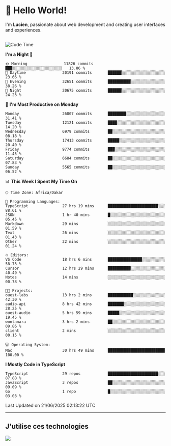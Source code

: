 # 👋 Hello World!

I'm **Lucien**, passionate about web development and creating user interfaces and experiences.

##

<!--START_SECTION:waka-->
![Code Time](http://img.shields.io/badge/Code%20Time-3%2C226%20hrs%2029%20mins-blue)

**I'm a Night 🦉** 

```text
🌞 Morning                11826 commits       ███░░░░░░░░░░░░░░░░░░░░░░   13.86 % 
🌆 Daytime                20191 commits       ██████░░░░░░░░░░░░░░░░░░░   23.66 % 
🌃 Evening                32651 commits       ██████████░░░░░░░░░░░░░░░   38.26 % 
🌙 Night                  20675 commits       ██████░░░░░░░░░░░░░░░░░░░   24.23 % 
```
📅 **I'm Most Productive on Monday** 

```text
Monday                   26807 commits       ████████░░░░░░░░░░░░░░░░░   31.41 % 
Tuesday                  12121 commits       ████░░░░░░░░░░░░░░░░░░░░░   14.20 % 
Wednesday                6979 commits        ██░░░░░░░░░░░░░░░░░░░░░░░   08.18 % 
Thursday                 17413 commits       █████░░░░░░░░░░░░░░░░░░░░   20.40 % 
Friday                   9774 commits        ███░░░░░░░░░░░░░░░░░░░░░░   11.45 % 
Saturday                 6684 commits        ██░░░░░░░░░░░░░░░░░░░░░░░   07.83 % 
Sunday                   5565 commits        ██░░░░░░░░░░░░░░░░░░░░░░░   06.52 % 
```


📊 **This Week I Spent My Time On** 

```text
🕑︎ Time Zone: Africa/Dakar

💬 Programming Languages: 
TypeScript               27 hrs 19 mins      ██████████████████████░░░   88.61 % 
JSON                     1 hr 40 mins        █░░░░░░░░░░░░░░░░░░░░░░░░   05.45 % 
Markdown                 29 mins             ░░░░░░░░░░░░░░░░░░░░░░░░░   01.59 % 
Text                     26 mins             ░░░░░░░░░░░░░░░░░░░░░░░░░   01.43 % 
Other                    22 mins             ░░░░░░░░░░░░░░░░░░░░░░░░░   01.24 % 

🔥 Editors: 
VS Code                  18 hrs 6 mins       ███████████████░░░░░░░░░░   58.73 % 
Cursor                   12 hrs 29 mins      ██████████░░░░░░░░░░░░░░░   40.49 % 
Notes                    14 mins             ░░░░░░░░░░░░░░░░░░░░░░░░░   00.78 % 

🐱‍💻 Projects: 
ouest-labs               13 hrs 2 mins       ███████████░░░░░░░░░░░░░░   42.30 % 
audio-api                8 hrs 42 mins       ███████░░░░░░░░░░░░░░░░░░   28.25 % 
ouest-audio              5 hrs 59 mins       █████░░░░░░░░░░░░░░░░░░░░   19.45 % 
wontanara                3 hrs 2 mins        ██░░░░░░░░░░░░░░░░░░░░░░░   09.86 % 
client                   2 mins              ░░░░░░░░░░░░░░░░░░░░░░░░░   00.15 % 

💻 Operating System: 
Mac                      30 hrs 49 mins      █████████████████████████   100.00 % 
```

**I Mostly Code in TypeScript** 

```text
TypeScript               29 repos            ██████████████████████░░░   87.88 % 
JavaScript               3 repos             ██░░░░░░░░░░░░░░░░░░░░░░░   09.09 % 
Go                       1 repo              █░░░░░░░░░░░░░░░░░░░░░░░░   03.03 % 
```




 Last Updated on 21/06/2025 02:13:22 UTC
<!--END_SECTION:waka-->
---

## J'utilise ces technologies

<p align="left">
  <a href="https://skillicons.dev">
    <img src="https://skillicons.dev/icons?i=ts,js,go,ruby,css,scss,tailwind,react,vite,nextjs,docker,figma,ableton" />
  </a>
</p>

